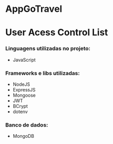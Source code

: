 # AppGoTravel

# User Acess Control List

### Linguagens utilizadas no projeto:

* JavaScript

### Frameworks e libs utilizadas:

* NodeJS
* ExpressJS
* Mongoose
* JWT
* BCrypt
* dotenv

### Banco de dados:

* MongoDB
